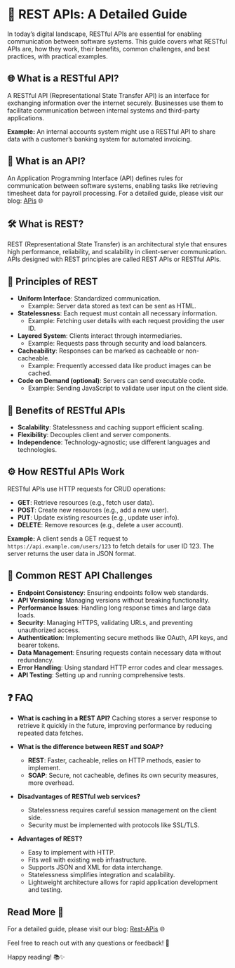 # 🌟 REST APIs: A Detailed Guide

In today’s digital landscape, RESTful APIs are essential for enabling communication between software systems. This guide covers what RESTful APIs are, how they work, their benefits, common challenges, and best practices, with practical examples.

## 🌐 What is a RESTful API?
A RESTful API (Representational State Transfer API) is an interface for exchanging information over the internet securely. Businesses use them to facilitate communication between internal systems and third-party applications. 

**Example:** An internal accounts system might use a RESTful API to share data with a customer’s banking system for automated invoicing.

## 🔧 What is an API?
An Application Programming Interface (API) defines rules for communication between software systems, enabling tasks like retrieving timesheet data for payroll processing.
For a detailed guide, please visit our blog: [APis](https://github.com/venishaparmar/Understanding-APIs-Types-and-Working-) 🌐

## 🛠️ What is REST?
REST (Representational State Transfer) is an architectural style that ensures high performance, reliability, and scalability in client-server communication. APIs designed with REST principles are called REST APIs or RESTful APIs.

## 📜 Principles of REST
- **Uniform Interface**: Standardized communication.
  - Example: Server data stored as text can be sent as HTML.
- **Statelessness**: Each request must contain all necessary information.
  - Example: Fetching user details with each request providing the user ID.
- **Layered System**: Clients interact through intermediaries.
  - Example: Requests pass through security and load balancers.
- **Cacheability**: Responses can be marked as cacheable or non-cacheable.
  - Example: Frequently accessed data like product images can be cached.
- **Code on Demand (optional)**: Servers can send executable code.
  - Example: Sending JavaScript to validate user input on the client side.

## 🌟 Benefits of RESTful APIs
- **Scalability**: Statelessness and caching support efficient scaling.
- **Flexibility**: Decouples client and server components.
- **Independence**: Technology-agnostic; use different languages and technologies.

## ⚙️ How RESTful APIs Work
RESTful APIs use HTTP requests for CRUD operations:
- **GET**: Retrieve resources (e.g., fetch user data).
- **POST**: Create new resources (e.g., add a new user).
- **PUT**: Update existing resources (e.g., update user info).
- **DELETE**: Remove resources (e.g., delete a user account).

**Example:** A client sends a GET request to `https://api.example.com/users/123` to fetch details for user ID 123. The server returns the user data in JSON format.

## 🚧 Common REST API Challenges
- **Endpoint Consistency**: Ensuring endpoints follow web standards.
- **API Versioning**: Managing versions without breaking functionality.
- **Performance Issues**: Handling long response times and large data loads.
- **Security**: Managing HTTPS, validating URLs, and preventing unauthorized access.
- **Authentication**: Implementing secure methods like OAuth, API keys, and bearer tokens.
- **Data Management**: Ensuring requests contain necessary data without redundancy.
- **Error Handling**: Using standard HTTP error codes and clear messages.
- **API Testing**: Setting up and running comprehensive tests.

## ❓ FAQ
- **What is caching in a REST API?**
  Caching stores a server response to retrieve it quickly in the future, improving performance by reducing repeated data fetches.

- **What is the difference between REST and SOAP?**
  - **REST**: Faster, cacheable, relies on HTTP methods, easier to implement.
  - **SOAP**: Secure, not cacheable, defines its own security measures, more overhead.

- **Disadvantages of RESTful web services?**
  - Statelessness requires careful session management on the client side.
  - Security must be implemented with protocols like SSL/TLS.

- **Advantages of REST?**
  - Easy to implement with HTTP.
  - Fits well with existing web infrastructure.
  - Supports JSON and XML for data interchange.
  - Statelessness simplifies integration and scalability.
  - Lightweight architecture allows for rapid application development and testing.

## Read More 🌟

For a detailed guide, please visit our blog: [Rest-APis](https://medium.com/@butanijeel1/rest-apis-a-detailed-guide-db1e5ac0eb8b) 🌐

Feel free to reach out with any questions or feedback! 🙌

Happy reading! 📚✨
